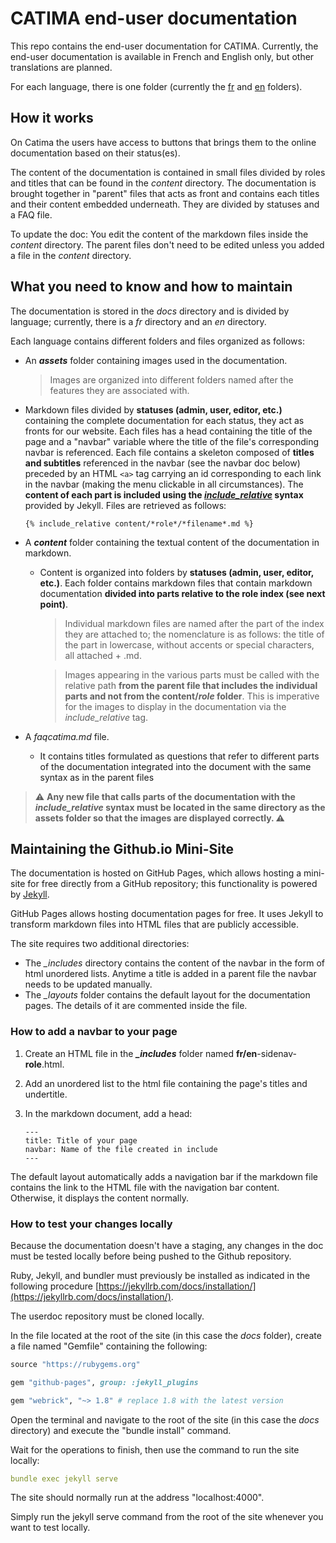 # CATIMA end-user documentation

This repo contains the end-user documentation for CATIMA. Currently, the end-user documentation is available in French and English only, but other translations are planned.

For each language, there is one folder (currently the [fr](docs/fr) and [en](docs/en) folders).

## How it works

On Catima the users have access to buttons that brings them to the online documentation based on their status(es).

The content of the documentation is contained in small files divided by roles and titles that can be found in the *content* directory. The documentation is brought together in "parent" files that acts as front and contains each titles and their content embedded underneath. They are divided by statuses and a FAQ file.

To update the doc: You edit the content of the markdown files inside the *content* directory. The parent files don't need to be edited unless you added a file in the *content* directory.

## What you need to know and how to maintain

The documentation is stored in the *docs* directory and is divided by language; currently, there is a *fr* directory and an *en* directory.

Each language contains different folders and files organized as follows:

- An ***assets*** folder containing images used in the documentation.

    > Images are organized into different folders named after the features they are associated with.
- Markdown files divided by **statuses (admin, user, editor, etc.)** containing the complete documentation for each status, they act as fronts for our website. Each files has a head containing the title of the page and a "navbar" variable where the title of the file's corresponding navbar is referenced. Each file contains a skeleton composed of **titles and subtitles** referenced in the navbar (see the navbar doc below) preceded by an HTML `<a>` tag carrying an id corresponding to each link in the navbar (making the menu clickable in all circumstances). The **content of each part is included using the *[include_relative](https://jekyllrb.com/docs/includes/)* syntax** provided by Jekyll. Files are retrieved as follows:

	`{% include_relative content/*role*/*filename*.md %}`

- A ***content*** folder containing the textual content of the documentation in markdown.
    - Content is organized into folders by **statuses (admin, user, editor, etc.)**. Each folder contains markdown files that contain markdown documentation **divided into parts relative to the role index (see next point)**.
        
        > Individual markdown files are named after the part of the index they are attached to; the nomenclature is as follows: the title of the part in lowercase, without accents or special characters, all attached + .md.
        
        > Images appearing in the various parts must be called with the relative path **from the parent file that includes the individual parts and not from the content/*role* folder**. This is imperative for the images to display in the documentation via the *include_relative* tag.
- A *faqcatima.md* file.
    - It contains titles formulated as questions that refer to different parts of the documentation integrated into the document with the same syntax as in the parent files 

> ⚠️ **Any new file that calls parts of the documentation with the *include_relative* syntax must be located in the same directory as the assets folder so that the images are displayed correctly. ⚠️**

## Maintaining the Github.io Mini-Site

The documentation is hosted on GitHub Pages, which allows hosting a mini-site for free directly from a GitHub repository; this functionality is powered by [Jekyll](https://jekyllrb.com).

GitHub Pages allows hosting documentation pages for free. It uses Jekyll to transform markdown files into HTML files that are publicly accessible.

The site requires two additional directories:

- The *_includes* directory contains the content of the navbar in the form of html unordered lists. Anytime a title is added in a parent file the navbar needs to be updated manually.
- The *_layouts* folder contains the default layout for the documentation pages. The details of it are commented inside the file. 

### How to add a navbar to your page

1. Create an HTML file in the ***_includes*** folder named **fr/en**-sidenav-**role**.html.

2. Add an unordered list to the html file containing the page's titles and undertitle.

3. In the markdown document, add a head:

	```
	---
	title: Title of your page
	navbar: Name of the file created in include
	---

The default layout automatically adds a navigation bar if the markdown file contains the link to the HTML file with the navigation bar content. Otherwise, it displays the content normally.

### How to test your changes locally

Because the documentation doesn't have a staging, any changes in the doc must be tested locally before being pushed to the Github repository.

Ruby, Jekyll, and bundler must previously be installed as indicated in the following procedure [https://jekyllrb.com/docs/installation/](https://jekyllrb.com/docs/installation/).

The userdoc repository must be cloned locally.

In the file located at the root of the site (in this case the *docs* folder), create a file named "Gemfile" containing the following:

```ruby
source "https://rubygems.org"

gem "github-pages", group: :jekyll_plugins

gem "webrick", "~> 1.8" # replace 1.8 with the latest version
```

Open the terminal and navigate to the root of the site (in this case the *docs* directory) and execute the "bundle install" command.

Wait for the operations to finish, then use the command to run the site locally:

```yaml
bundle exec jekyll serve
```

The site should normally run at the address "localhost:4000".

Simply run the jekyll serve command from the root of the site whenever you want to test locally.
